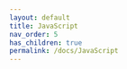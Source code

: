 ```yaml
---
layout: default
title: JavaScript
nav_order: 5
has_children: true
permalink: /docs/JavaScript
---
```

